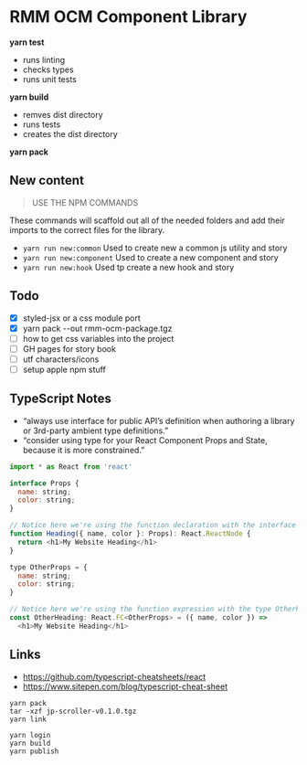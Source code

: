 # RMM OCM Component Library

**yarn test**
- runs linting
- checks types
- runs unit tests

**yarn build**
- remves dist directory
- runs tests
- creates the dist directory

**yarn pack**

## New content

> USE THE NPM COMMANDS

These commands will scaffold out all of the needed folders and add their imports to the correct files for the library.

- `yarn run new:common` Used to create new a common js utility and story
- `yarn run new:component` Used to create a new component and story
- `yarn run new:hook` Used tp create a new hook and story

## Todo

- [x] styled-jsx or a css module port
- [x] yarn pack --out rmm-ocm-package.tgz
- [ ] how to get css variables into the project
- [ ] GH pages for story book
- [ ] utf characters/icons
- [ ] setup apple npm stuff

## TypeScript Notes

- “always use interface for public API’s definition when authoring a library or 3rd-party ambient type definitions.”
- “consider using type for your React Component Props and State, because it is more constrained.”

```javascript
import * as React from 'react'

interface Props {
  name: string;
  color: string;
}

// Notice here we're using the function declaration with the interface Props
function Heading({ name, color }: Props): React.ReactNode {
  return <h1>My Website Heading</h1>
}

type OtherProps = {
  name: string;
  color: string;
}

// Notice here we're using the function expression with the type OtherProps
const OtherHeading: React.FC<OtherProps> = ({ name, color }) =>
  <h1>My Website Heading</h1>

```


## Links

- https://github.com/typescript-cheatsheets/react
- https://www.sitepen.com/blog/typescript-cheat-sheet


```
yarn pack
tar -xzf jp-scroller-v0.1.0.tgz
yarn link
```

```
yarn login
yarn build
yarn publish
```
